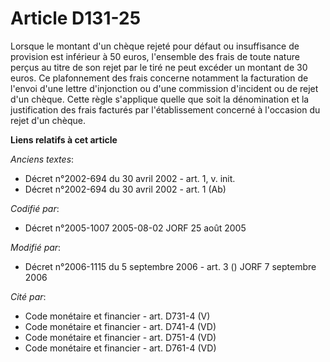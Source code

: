 # Article D131-25

Lorsque le montant d'un chèque rejeté pour défaut ou insuffisance de provision est inférieur à 50 euros, l'ensemble des frais
de toute nature perçus au titre de son rejet par le tiré ne peut excéder un montant de 30 euros. Ce plafonnement des frais
concerne notamment la facturation de l'envoi d'une lettre d'injonction ou d'une commission d'incident ou de rejet d'un
chèque. Cette règle s'applique quelle que soit la dénomination et la justification des frais facturés par l'établissement
concerné à l'occasion du rejet d'un chèque.

**Liens relatifs à cet article**

_Anciens textes_:

  - Décret n°2002-694 du 30 avril 2002 - art. 1, v. init.
  - Décret n°2002-694 du 30 avril 2002 - art. 1 (Ab)

_Codifié par_:

  - Décret n°2005-1007 2005-08-02 JORF 25 août 2005

_Modifié par_:

  - Décret n°2006-1115 du 5 septembre 2006 - art. 3 () JORF 7 septembre 2006

_Cité par_:

  - Code monétaire et financier - art. D731-4 (V)
  - Code monétaire et financier - art. D741-4 (VD)
  - Code monétaire et financier - art. D751-4 (VD)
  - Code monétaire et financier - art. D761-4 (VD)
